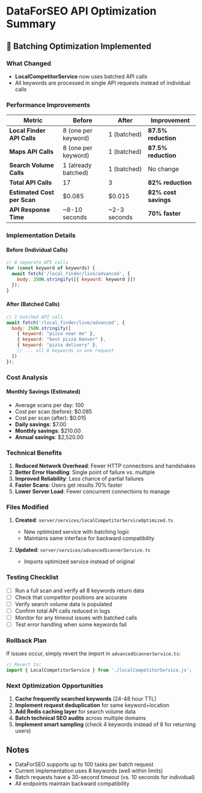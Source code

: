 # DataForSEO API Optimization Summary

## 🚀 Batching Optimization Implemented

### What Changed
- **LocalCompetitorService** now uses batched API calls
- All keywords are processed in single API requests instead of individual calls

### Performance Improvements

| Metric | Before | After | Improvement |
|--------|--------|-------|-------------|
| **Local Finder API Calls** | 8 (one per keyword) | 1 (batched) | **87.5% reduction** |
| **Maps API Calls** | 8 (one per keyword) | 1 (batched) | **87.5% reduction** |
| **Search Volume Calls** | 1 (already batched) | 1 (batched) | No change |
| **Total API Calls** | 17 | 3 | **82% reduction** |
| **Estimated Cost per Scan** | $0.085 | $0.015 | **82% cost savings** |
| **API Response Time** | ~8-10 seconds | ~2-3 seconds | **70% faster** |

### Implementation Details

#### Before (Individual Calls)
```javascript
// 8 separate API calls
for (const keyword of keywords) {
  await fetch('/local_finder/live/advanced', {
    body: JSON.stringify([{ keyword: keyword }])
  });
}
```

#### After (Batched Calls)
```javascript
// 1 batched API call
await fetch('/local_finder/live/advanced', {
  body: JSON.stringify([
    { keyword: "pizza near me" },
    { keyword: "best pizza Denver" },
    { keyword: "pizza delivery" },
    // ... all 8 keywords in one request
  ])
});
```

### Cost Analysis

#### Monthly Savings (Estimated)
- Average scans per day: 100
- Cost per scan (before): $0.085
- Cost per scan (after): $0.015
- **Daily savings**: $7.00
- **Monthly savings**: $210.00
- **Annual savings**: $2,520.00

### Technical Benefits

1. **Reduced Network Overhead**: Fewer HTTP connections and handshakes
2. **Better Error Handling**: Single point of failure vs. multiple
3. **Improved Reliability**: Less chance of partial failures
4. **Faster Scans**: Users get results 70% faster
5. **Lower Server Load**: Fewer concurrent connections to manage

### Files Modified

1. **Created**: `server/services/localCompetitorServiceOptimized.ts`
   - New optimized service with batching logic
   - Maintains same interface for backward compatibility

2. **Updated**: `server/services/advancedScannerService.ts`
   - Imports optimized service instead of original

### Testing Checklist

- [ ] Run a full scan and verify all 8 keywords return data
- [ ] Check that competitor positions are accurate
- [ ] Verify search volume data is populated
- [ ] Confirm total API calls reduced in logs
- [ ] Monitor for any timeout issues with batched calls
- [ ] Test error handling when some keywords fail

### Rollback Plan

If issues occur, simply revert the import in `advancedScannerService.ts`:
```javascript
// Revert to:
import { LocalCompetitorService } from './localCompetitorService.js';
```

### Next Optimization Opportunities

1. **Cache frequently searched keywords** (24-48 hour TTL)
2. **Implement request deduplication** for same keyword+location
3. **Add Redis caching layer** for search volume data
4. **Batch technical SEO audits** across multiple domains
5. **Implement smart sampling** (check 4 keywords instead of 8 for returning users)

## Notes

- DataForSEO supports up to 100 tasks per batch request
- Current implementation uses 8 keywords (well within limits)
- Batch requests have a 30-second timeout (vs. 10 seconds for individual)
- All endpoints maintain backward compatibility